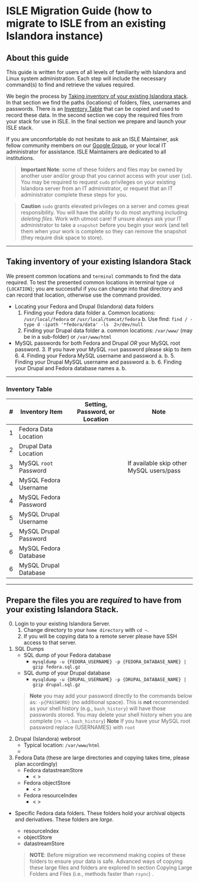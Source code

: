 
# ISLE Migration Guide (how to migrate to ISLE from an existing Islandora instance)

## About this guide
This guide is written for users of all levels of familiarity with Islandora and Linux system administration. Each step will include the necessary command(s) to find and retrieve the values required. 

We begin the process by [Taking inventory of your existing Islandora stack](#taking-inventory-of-your-existing-islandora-stack). In that section we find the paths (locations) of folders, files, usernames and passwords. There is an [Inventory Table](#inventory-table) that can be copied and used to record these data.  In the second section we copy the required files from your stack for use in ISLE. In the final section we prepare and launch your ISLE stack.

If you are uncomfortable do not hesitate to ask an ISLE Maintainer, ask fellow community members on our [Google Group](..), or your local IT administrator for assistance. ISLE Maintainers are dedicated to all institutions.

> **Important Note**: some of these folders and files may be owned by another user and/or group that you cannot access with your user (`id`).   You may be required to request `sudo` privileges on your existing Islandora server from an IT administrator, or request that an IT administrator complete these steps for you.  

> **Caution** `sudo` grants elevated privileges on a server and comes great responsibility.  You will have the ability to do most anything including _deleting files_. Work with utmost care! If unsure always ask your IT administrator to take a `snapshot` before you begin your work (and tell them when your work is complete so they can remove the snapshot (they require disk space to store).
---
## Taking inventory of your existing Islandora Stack
We present common locations and `terminal` commands to find the data required.  To test the presented common locations in terminal type `cd {LOCATION}`; you are successful if you can change into that directory and can record that location, otherwise use the command provided.

 - Locating your Fedora and Drupal (Islandora) data folders
	 1. Finding your Fedora data folder
		 a. Common locations: `/usr/local/fedora` or `/usr/local/tomcat/fedora`
		 b. Use find: `find / -type d -ipath '*fedora/data' -ls  2>/dev/null`
	 2. Finding your Drupal data folder
		 a. common locations: `/var/www/` (may be in a sub-folder) or   `/var/www/html`
 - MySQL passwords for both Fedora and Drupal _OR_ your MySQL root password.
	 3. If you have your MySQL `root` password please skip to item 6.
	 4. Finding your Fedora MySQL username and password
		 a. 
		 b.
	 5. Finding your Drupal MySQL username and password
		 a.
		 b.
	 6.  Finding your Drupal and Fedora database names
		 a.
		 b. 
---
### Inventory Table
|#| Inventory Item | Setting, Password, or Location | Note |
|-|--|--|--|
|1| Fedora Data Location |  |
|2| Drupal Data Location |  | 
|3| MySQL `root` Password |  | If available skip other MySQL users/pass
|4| MySQL Fedora Username |  |
|4| MySQL Fedora Password |  |
|5| MySQL Drupal Username |  |
|5| MySQL Drupal Password |  |
|6| MySQL Fedora Database |  |
|6| MySQL Drupal Database |  |
---

## Prepare the files you are _required_ to have from your existing Islandora Stack.
0. Login to your existing Islandora Server. 
	1. Change directory to your `home directory` with `cd ~`. 
	2. If you will be copying data to a remote server please have SSH access to that server. 
1. SQL Dumps 
	 - SQL dump of your Fedora database
		- `mysqldump -u {FEDORA_USERNAME} -p {FEDORA_DATABASE_NAME} | gzip fedora.sql.gz`
	 - SQL dump of your Drupal database
		  - `mysqldump -u {DRUPAL_USERNAME} -p {DRUPAL_DATABASE_NAME} | gzip drupal.sql.gz`
	> **Note**  you may add your password directly to the commands below as: `-p{PASSWORD}` (no additional space).
	This is **not** recommended as your shell history (e.g., `bash_history`) will have those passwords stored. You may delete your shell history when you are complete (`rm ~\.bash_history`)
	**Note** If you have your MySQL root password replace {USERNAMES} with `root`
  2. Drupal (Islandora) webroot
		- Typical location: `/var/www/html` 
		- 
 3. Fedora Data	(these are large directories and copying takes time, please plan accordingly)
	- Fedora datastreamStore
		- < >
	- Fedora objectStore
		- < >
	- Fedora resourceIndex
		- < >

 - Specific Fedora data folders. These folders hold your archival objects and derivatives. 
 These folders are _large_.
	- resourceIndex
	- objectStore
	- datastreamStore

	>  **NOTE**: Before migration we recommend making copies of these folders to ensure your data is safe.
	> Advanced ways of copying these large files and folders are explored In section Copying Large Folders and Files (i.e., methods faster than `rsync`) .

<!--stackedit_data:
eyJoaXN0b3J5IjpbODM0MjQzMzQ5XX0=
-->